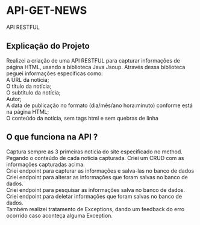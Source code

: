 # API-GET-NEWS
API RESTFUL

## Explicação do Projeto
Realizei a criação de uma API RESTFUL para capturar informações de página HTML,
usando a biblioteca Java Jsoup. Através dessa biblioteca peguei informações
especificas como:<br/>
A URL da notícia;<br/>
O título da notícia;<br/>
O subtítulo da notícia;<br/>
Autor;<br/>
A data de publicação no formato (dia/mês/ano hora:minuto) conforme está na página HTML;<br/>
O conteúdo da notícia, sem tags html e sem quebras de linha<br/>
## O que funciona na API ?
Captura sempre as 3 primeiras noticia do site especificado no method.<br/>
Pegando o conteúdo de cada noticia capturada.
Criei um CRUD com as informações capturadas acima.<br/>
Criei endpoint para capturar as informações e salva-las no banco de dados<br/>
Criei endpoint para alterar as informações que foram salvas no banco de dados.<br/>
Criei endpoint para pesquisar as informações salva no banco de dados.<br/>
Criei endpoint para deletar informações que foram salvas no banco de dados.<br/>
Também realizei tratamento de Exceptions, dando um feedback do erro ocorrido caso aconteça alguma Exception.



